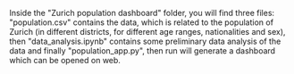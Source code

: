 Inside the "Zurich population dashboard" folder, you will find three files: "population.csv" contains the data, which is related to the population of Zurich (in different districts,
for different age ranges, nationalities and sex), then "data_analysis.ipynb" contains some preliminary data analysis of the data and finally "population_app.py", then run will generate a dashboard which can
be opened on web.
